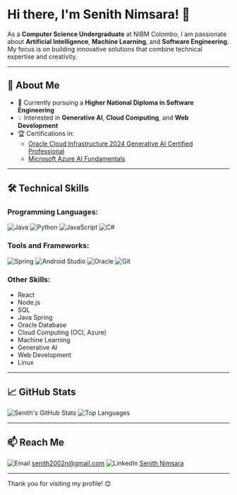 # Hi there, I'm Senith Nimsara! 👋

As a **Computer Science Undergraduate** at NIBM Colombo, I am passionate about **Artificial Intelligence**, **Machine Learning**, and **Software Engineering**. My focus is on building innovative solutions that combine technical expertise and creativity.

---

## 🚀 About Me
- 🌱 Currently pursuing a **Higher National Diploma in Software Engineering**
- 💡 Interested in **Generative AI**, **Cloud Computing**, and **Web Development**
- 🏆 Certifications in:
  - [Oracle Cloud Infrastructure 2024 Generative AI Certified Professional](https://catalog-education.oracle.com/pls/certview/sharebadge?id=3828621C6D1A46FDCE50151602BB405970834CB813DBB8FBF109D38DF4803948)
  - [Microsoft Azure AI Fundamentals](https://learn.microsoft.com/en-us/users/senithnimsara-6701/credentials/a4bb1417e6b00a8b?ref=https%3A%2F%2Fwww.linkedin.com%2F)

---

## 🛠️ Technical Skills

### Programming Languages:
![Java](https://img.shields.io/badge/Java-ED8B00?style=for-the-badge&logo=java&logoColor=white)
![Python](https://img.shields.io/badge/Python-3776AB?style=for-the-badge&logo=python&logoColor=white)
![JavaScript](https://img.shields.io/badge/JavaScript-F7DF1E?style=for-the-badge&logo=javascript&logoColor=black)
![C#](https://img.shields.io/badge/C%23-239120?style=for-the-badge&logo=c-sharp&logoColor=white)

### Tools and Frameworks:
![Spring](https://img.shields.io/badge/Spring-6DB33F?style=for-the-badge&logo=spring&logoColor=white)
![Android Studio](https://img.shields.io/badge/Android%20Studio-3DDC84?style=for-the-badge&logo=android-studio&logoColor=white)
![Oracle](https://img.shields.io/badge/Oracle-F80000?style=for-the-badge&logo=oracle&logoColor=white)
![Git](https://img.shields.io/badge/Git-F05032?style=for-the-badge&logo=git&logoColor=white)

### Other Skills:
- React
- Node.js
- SQL
- Java Spring
- Oracle Database
- Cloud Computing (OCI, Azure)
- Machine Learning
- Generative AI
- Web Development
- Linux

---

## 📈 GitHub Stats

![Senith's GitHub Stats](https://github-readme-stats.vercel.app/api?username=senith02&show_icons=true&theme=radical)
![Top Languages](https://github-readme-stats.vercel.app/api/top-langs/?username=senith02&layout=compact&theme=radical)

---

## 📫 Reach Me
![Email](https://img.shields.io/badge/Email-D14836?style=for-the-badge&logo=gmail&logoColor=white) [senith2002n@gmail.com](mailto:senith2002n@gmail.com)
![LinkedIn](https://img.shields.io/badge/LinkedIn-0077B5?style=for-the-badge&logo=linkedin&logoColor=white) [Senith Nimsara](https://www.linkedin.com/in/senith-nimsara/)

---

Thank you for visiting my profile! 😊
